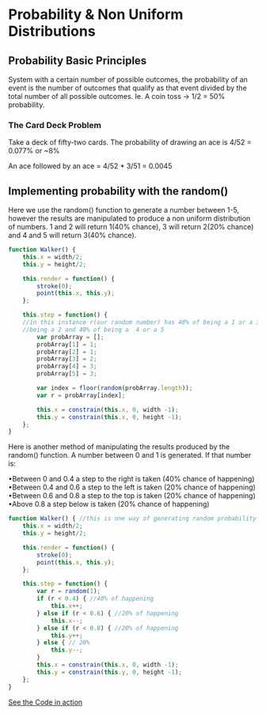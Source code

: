 # Probability & Non Uniform Distributions

## Probability Basic Principles

System with a certain number of possible outcomes, the probability of an event is the number of outcomes that qualify as that event divided by the total number of all possible outcomes. 
Ie. A coin toss -> 1/2 = 50% probability.

### The Card Deck Problem

Take a deck of fifty-two cards. The probability of drawing an ace is 4/52 = 0.077% or ~8%

An ace followed by an ace = 4/52 * 3/51 = 0.0045

## Implementing probability with the random() 

Here we use the random() function to generate a number between 1-5, however the results are manipulated to produce a non uniform distribution of numbers. 1 and 2 will return 1(40% chance), 3 will return 2(20% chance) and 4 and 5 will return 3(40% chance).

```js
function Walker() { 
	this.x = width/2;
	this.y = height/2;

	this.render = function() {
		stroke(0);
		point(this.x, this.y);
	};

	this.step = function() { 
	//in this instance r(our random number) has 40% of being a 1 or a 3 and 20% chance of 
	//being a 2 and 40% of being a  4 or a 5
		var probArray = [];
		probArray[1] = 1;
		probArray[2] = 1;
		probArray[3] = 2;
		probArray[4] = 3;
		probArray[5] = 3;

		var index = floor(random(probArray.length));
		var r = probArray[index];

		this.x = constrain(this.x, 0, width -1);
		this.y = constrain(this.x, 0, height -1);
	};
}
```
Here is another method of manipulating the results produced by the random() function. A number between 0 and 1 is generated. If that number is:

•Between 0 and 0.4 a step to the right is taken (40% chance of happening)
•Between 0.4 and 0.6 a step to the left is taken (20% chance of happening)
•Between 0.6 and 0.8 a step to the top is taken (20% chance of happening)
•Above 0.8 a step below is taken (20% chance of happening)

```js
function Walker() { //this is one way of generating random probability
	this.x = width/2;
	this.y = height/2;

	this.render = function() {
		stroke(0);
		point(this.x, this.y);
	};

	this.step = function() {
		var r = random(1);
		if (r < 0.4) { //40% of happening
			this.x++;
		} else if (r < 0.6) { //20% of happening
			this.x--;
		} else if (r < 0.8) { //20% of happening
			this.y++;
		} else { // 20%
			this.y--;
		}
		this.x = constrain(this.x, 0, width -1);
		this.y = constrain(this.y, 0, height -1);
	};
}
```
[See the Code in action](index.html)
